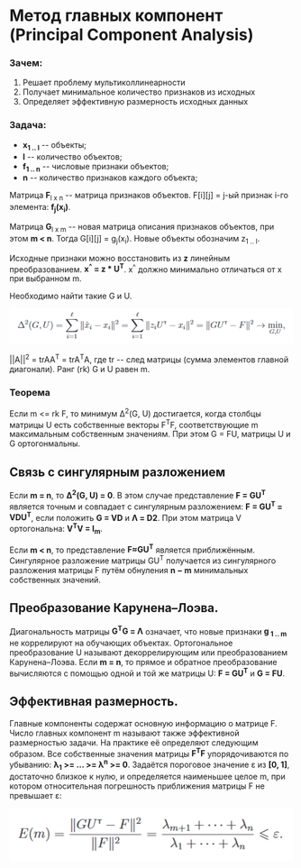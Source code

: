 # Метод главных компонент (Principal Component Analysis)
### Зачем:
1. Решает проблему мультиколлинеарности
1. Получает минимальное количество признаков из исходных
1. Определяет эффективную размерность исходных данных

### Задача:
* **x<sub>1 .. l</sub>** -- объекты;
* **l** -- количество объектов;
* **f<sub>1 .. n</sub>** -- числовые признаки объектов;
* **n** -- количество признаков каждого объекта;

Матрица **F**<sub>l x n</sub> -- матрица признаков объектов. F[i][j] = j-ый признак i-го элемента: **f<sub>j</sub>(x<sub>i</sub>)**.

Матрица **G**<sub>l x m</sub> -- новая матрица описания признаков объектов, при этом **m < n**. Тогда G[i][j] = g<sub>j</sub>(x<sub>i</sub>). Новые объекты обозначим z<sub>1 .. l</sub>.

Исходные признаки можно восстановить из **z** линейным преобразованием. **x<sup>^</sup> = z * U<sup>T</sup>**. x<sup>^</sup> должно минимально отличаться от x при выбранном m.

Необходимо найти такие G и U.

![](pca_formula.png)

||A||<sup>2</sup> = trAA<sup>T</sup> = trA<sup>T</sup>A, где tr -- след матрицы (сумма элементов главной диагонали). Ранг (rk) G и U равен m.

### Теорема
Если m <= rk F, то минимум ∆<sup>2</sup>(G, U) достигается, когда столбцы матрицы U есть собственные векторы F<sup>T</sup>F, соответствующие m максимальным собственным значениям. При этом G = FU, матрицы U и G ортогонмальны.

## Связь с сингулярным разложением
Если **m = n**, то **∆<sup>2</sup>(G, U) = 0**.
В этом случае представление **F = GU<sup>T</sup>** является точным и совпадает с сингулярным разложением: **F = GU<sup>T</sup> = VDU<sup>T</sup>**, если положить **G = VD** и **Λ = D2**. При этом матрица V ортогональна: **V<sup>T</sup>V = I<sub>m</sub>**.

Если **m < n**, то представление **F≈GU<sup>T</sup>** является приближённым.
Сингулярное разложение матрицы GU<sup>T</sup> получается из сингулярного разложения матрицы F путём обнуления **n − m** минимальных собственных значений.

## Преобразование Карунена–Лоэва.
Диагональность матрицы **G<sup>T</sup>G = Λ** означает, что новые признаки **g<sub> 1 .. m</sub>** не коррелируют на обучающих объектах.
Ортогональное преобразование U называют декоррелирующим или преобразованием Карунена–Лоэва.
Если **m = n**, то прямое и обратное преобразование вычисляются с помощью одной и той же матрицы U: **F = GU<sup>T</sup>** и **G = FU**.

## Эффективная размерность.
Главные компоненты содержат основную информацию о матрице F.
Число главных компонент m называют также эффективной размерностью задачи.
На практике её определяют следующим образом.
Все собственные значения матрицы **F<sup>T</sup>F** упорядочиваются по убыванию:
**λ<sub>1</sub> >= ... >= λ<sup>n</sup> >= 0**.
Задаётся пороговое значение ε из **[0, 1]**, достаточно близкое к нулю, и определяется наименьшее целое m, при котором относительная погрешность приближения матрицы F не превышает ε:

![](pca_err.png)